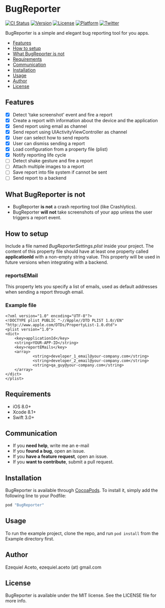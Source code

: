 # BugReporter

[![CI Status](http://img.shields.io/travis/eaceto/BugReporter.svg?style=flat)](https://travis-ci.org/eaceto/BugReporter)
[![Version](https://img.shields.io/cocoapods/v/BugReporter.svg?style=flat)](http://cocoapods.org/pods/BugReporter)
[![License](https://img.shields.io/cocoapods/l/BugReporter.svg?style=flat)](http://cocoapods.org/pods/BugReporter)
[![Platform](https://img.shields.io/cocoapods/p/BugReporter.svg?style=flat)](http://cocoapods.org/pods/BugReporter)
[![Twitter](https://img.shields.io/badge/twitter-@eaceto-blue.svg?style=flat)](http://twitter.com/eaceto)

BugReporter is a simple and elegant bug reporting tool for you apps.

- [Features](#features)
- [How to setup](#how-to-setup)
- [What BugReporter is not](#what-bugreporter-is-not)
- [Requirements](#requirements)
- [Communication](#communication)
- [Installation](#installation)
- [Usage](#usage)
- [Author](#author)
- [License](#license)

## Features

- [x] Detect 'take screenshot' event and fire a report
- [x] Create a report with information about the device and the application
- [x] Send report using email as channel
- [x] Send report using UIActivityViewController as channel
- [x] User can select how to send reports
- [x] User can dismiss sending a report
- [x] Load configuration from a property file (plist)
- [x] Notify reporting life cycle
- [ ] Detect shake gesture and fire a report
- [ ] Attach multiple images to a report
- [ ] Save report into file system if cannot be sent
- [ ] Send report to a backend

## What BugReporter is not

- BugReporter **is not** a crash reporting tool (like Crashlytics).
- BugReporter **will not** take screenshots of your app unless the user triggers a report event.

## How to setup

Include a file named *BugReporterSettings.plist* inside your project. The content of this property file should have at least one property called **applicationId** with a non-empty string value. This property will be used in future versions when integrating with a backend.

### reportsEMail
This property lets you specify a list of emails, used as default addresses when sending a report through email.

### Example file

    <?xml version="1.0" encoding="UTF-8"?>
    <!DOCTYPE plist PUBLIC "-//Apple//DTD PLIST 1.0//EN" "http://www.apple.com/DTDs/PropertyList-1.0.dtd">
    <plist version="1.0">
    <dict>
    	<key>applicationId</key>
    	<string>YOUR-APP-ID</string>
    	<key>reportEMails</key>
    	<array>
                <string>developer_1_email@your-company.com</string>
                <string>developer_2_email@your-company.com</string>
                <string>qa_guy@your-company.com</string>        
    	</array>
    </dict>
    </plist>


## Requirements

- iOS 8.0+
- Xcode 8.1+
- Swift 3.0+

## Communication

- If you **need help**, write me an e-mail
- If you **found a bug**, open an issue.
- If you **have a feature request**, open an issue.
- If you **want to contribute**, submit a pull request.

## Installation

BugReporter is available through [CocoaPods](http://cocoapods.org). To install
it, simply add the following line to your Podfile:

```ruby
pod "BugReporter"
```

## Usage

To run the example project, clone the repo, and run `pod install` from the Example directory first.


## Author

Ezequiel Aceto, ezequiel.aceto (at) gmail.com

## License

BugReporter is available under the MIT license. See the LICENSE file for more info.
